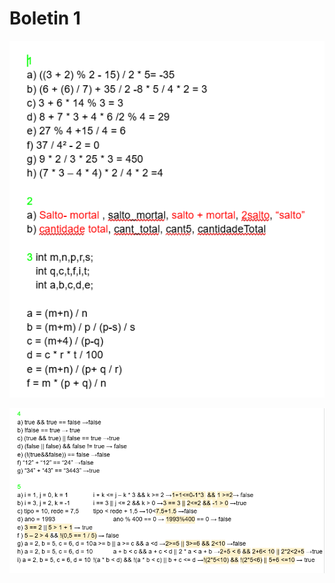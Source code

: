 # Boletin 1

![Ejercicios_1_a_3.png](..%2FEjercicios_1_a_3.png)  


![Ejercicios_4_y_5.png](..%2FEjercicios_4_y_5.png)